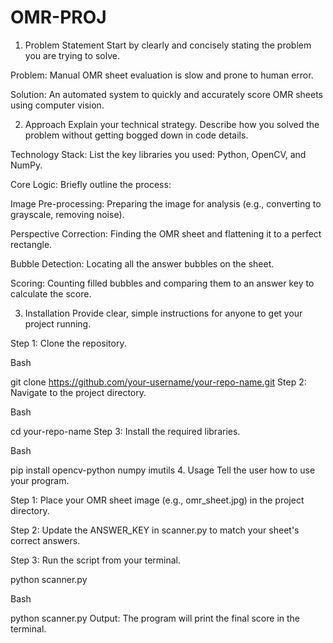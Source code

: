 # OMR-PROJ

1. Problem Statement
Start by clearly and concisely stating the problem you are trying to solve.

Problem: Manual OMR sheet evaluation is slow and prone to human error.

Solution: An automated system to quickly and accurately score OMR sheets using computer vision.

2. Approach
Explain your technical strategy. Describe how you solved the problem without getting bogged down in code details.

Technology Stack: List the key libraries you used: Python, OpenCV, and NumPy.

Core Logic: Briefly outline the process:

Image Pre-processing: Preparing the image for analysis (e.g., converting to grayscale, removing noise).

Perspective Correction: Finding the OMR sheet and flattening it to a perfect rectangle.

Bubble Detection: Locating all the answer bubbles on the sheet.

Scoring: Counting filled bubbles and comparing them to an answer key to calculate the score.

3. Installation
Provide clear, simple instructions for anyone to get your project running.

Step 1: Clone the repository.

Bash

git clone https://github.com/your-username/your-repo-name.git
Step 2: Navigate to the project directory.

Bash

cd your-repo-name
Step 3: Install the required libraries.

Bash

pip install opencv-python numpy imutils
4. Usage
Tell the user how to use your program.

Step 1: Place your OMR sheet image (e.g., omr_sheet.jpg) in the project directory.

Step 2: Update the ANSWER_KEY in scanner.py to match your sheet's correct answers.

Step 3: Run the script from your terminal.

python scanner.py

Bash

python scanner.py
Output: The program will print the final score in the terminal.
